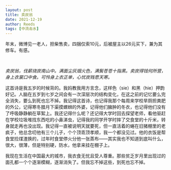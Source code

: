 ```yaml
---
layout: post
title: 卖炭翁
date: 2021-12-19
author: Reeds
tags: [中流击水]
---
```


 年末，微博见一老人，担柴售卖，四捆仅索10元，后被屋主以26元买下，兼为其修车。有感。

<!--- more ---><br>

*卖炭翁，伐薪烧炭南山中。满面尘灰烟火色，满鬓苍苍十指黑。卖炭得钱何所营，身上衣裳口中食。可怜身上衣正单，心忧炭贱愿天寒。*

这首诗是我五岁的时候背的。我妈教我用方言念，这样色（sie）和黑（hie）押韵好记。人脑在五岁到七岁之间会有一次深层次的结构变化，在这之前的记忆要么完全消失，要么到死也忘不掉。我记得这首诗，也记得我那个每周来学校旱厕担粪肥的外公，记得寒冬腊月下渠摸螺蛳的外婆，记得他们臃肿的冬衣，也记得他们没有了呼吸静静躺在草絮上。我还记得什么呢？还记得大学时回去探望老师，看他驱赶在学校垃圾堆找东西吃的小鼻涕虫，记得我的同学开学时摔了交食堂的十斤米，转身就走再也没出现。我记得一直被说明天就要死，但一直活着的蜷在旧猪棚里的老疯子，他总念叨他有三个儿子，个个顶乖顶孝顺，我一个都没见过。他的衣饭是帮食堂捡煤渣换的，过年时食堂停火分他一张蒸布——其实我也不知道到底叫什么，很大，很薄，但是特别硬，防水，他拿来挂在棚子上。

 我现在生活在中国最大的城市，我衣食无忧且受人尊重。那些贫乏岁月里出现过的面孔都一个个逐渐模糊，逐渐消失了。但我忘不掉这些，到死也忘不掉。